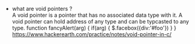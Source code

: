 * what are void pointers ? <br>
A void pointer is a pointer that has no associated data type with it. A void pointer can hold address of any type and can be typcasted to any type.
  function fancyAlert(arg) {
      if(arg) {
        $.facebox({div:'#foo'})
      }
    }
https://www.hackerearth.com/practice/notes/void-pointer-in-c/
